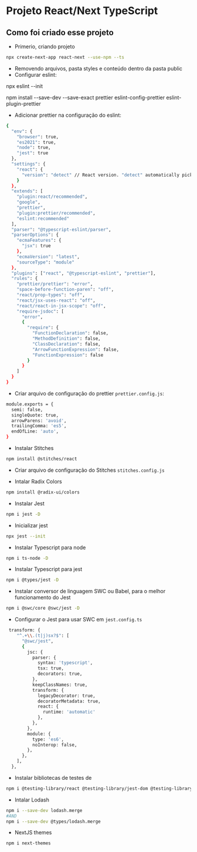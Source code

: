 # Projeto React/Next TypeScript

## Como foi criado esse projeto

- Primerio, criando projeto

```bash
npx create-next-app react-next --use-npm --ts
```

- Removendo arquivos, pasta styles e conteúdo dentro da pasta public
- Configurar eslint:

npx eslint --init

npm install --save-dev --save-exact prettier eslint-config-prettier eslint-plugin-prettier

- Adicionar prettier na configuração do eslint:

```bash
{
  "env": {
    "browser": true,
    "es2021": true,
    "node": true,
    "jest": true
  },
  "settings": {
    "react": {
      "version": "detect" // React version. "detect" automatically picks the version you have installed.
    }
  },
  "extends": [
    "plugin:react/recommended",
    "google",
    "prettier",
    "plugin:prettier/recommended",
    "eslint:recommended"
  ],
  "parser": "@typescript-eslint/parser",
  "parserOptions": {
    "ecmaFeatures": {
      "jsx": true
    },
    "ecmaVersion": "latest",
    "sourceType": "module"
  },
  "plugins": ["react", "@typescript-eslint", "prettier"],
  "rules": {
    "prettier/prettier": "error",
    "space-before-function-paren": "off",
    "react/prop-types": "off",
    "react/jsx-uses-react": "off",
    "react/react-in-jsx-scope": "off",
    "require-jsdoc": [
      "error",
      {
        "require": {
          "FunctionDeclaration": false,
          "MethodDefinition": false,
          "ClassDeclaration": false,
          "ArrowFunctionExpression": false,
          "FunctionExpression": false
        }
      }
    ]
  }
}
```

- Criar arquivo de configuração do prettier `prettier.config.js`:

```bash
module.exports = {
  semi: false,
  singleQuote: true,
  arrowParens: 'avoid',
  trailingComma: 'es5',
  endOfLine: 'auto',
}
```

- Instalar Stitches

```bash
npm install @stitches/react
```

- Criar arquivo de configuração do Stitches `stitches.config.js`

- Intalar Radix Colors

```bash
npm install @radix-ui/colors
```

- Instalar Jest

```bash
npm i jest -D
```

- Inicializar jest

```bash
npx jest --init
```

- Instalar Typescript para node

```bash
npm i ts-node -D
```

- Instalar Typescript para jest

```bash
npm i @types/jest -D
```

- Instalar conversor de linguagem SWC ou Babel, para o melhor funcionamento do Jest

```bash
npm i @swc/core @swc/jest -D
```

- Configurar o Jest para usar SWC em `jest.config.ts`

```bash
 transform: {
    "^.+\\.(t|j)sx?$": [
      "@swc/jest",
      {
        jsc: {
          parser: {
            syntax: 'typescript',
            tsx: true,
            decorators: true,
          },
          keepClassNames: true,
          transform: {
            legacyDecorator: true,
            decoratorMetadata: true,
            react: {
              runtime: 'automatic'
            },
          },
        },
        module: {
          type: 'es6',
          noInterop: false,
        },
      },
    ],
  },
```

- Instalar bibliotecas de testes de

```bash
npm i @testing-library/react @testing-library/jest-dom @testing-library/user-event -D
```

- Intalar Lodash

```bash
npm i --save-dev lodash.merge
#AND
npm i --save-dev @types/lodash.merge
```

- NextJS themes

```bash
npm i next-themes
```
